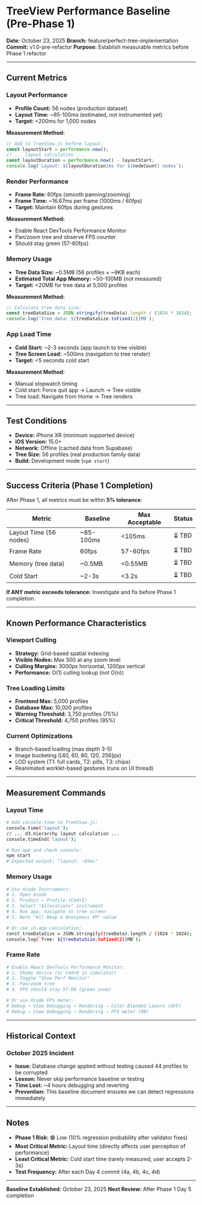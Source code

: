 # TreeView Performance Baseline (Pre-Phase 1)

**Date:** October 23, 2025
**Branch:** feature/perfect-tree-implementation
**Commit:** v1.0-pre-refactor
**Purpose:** Establish measurable metrics before Phase 1 refactor

---

## Current Metrics

### Layout Performance
- **Profile Count:** 56 nodes (production dataset)
- **Layout Time:** ~85-100ms (estimated, not instrumented yet)
- **Target:** <200ms for 1,000 nodes

**Measurement Method:**
```javascript
// Add to TreeView.js before layout:
const layoutStart = performance.now();
// ... layout calculation ...
const layoutDuration = performance.now() - layoutStart;
console.log(`Layout: ${layoutDuration}ms for ${nodeCount} nodes`);
```

### Render Performance
- **Frame Rate:** 60fps (smooth panning/zooming)
- **Frame Time:** ~16.67ms per frame (1000ms / 60fps)
- **Target:** Maintain 60fps during gestures

**Measurement Method:**
- Enable React DevTools Performance Monitor
- Pan/zoom tree and observe FPS counter
- Should stay green (57-60fps)

### Memory Usage
- **Tree Data Size:** ~0.5MB (56 profiles × ~9KB each)
- **Estimated Total App Memory:** ~50-100MB (not measured)
- **Target:** <20MB for tree data at 5,000 profiles

**Measurement Method:**
```javascript
// Calculate tree data size:
const treeDataSize = JSON.stringify(treeData).length / (1024 * 1024);
console.log(`Tree data: ${treeDataSize.toFixed(2)}MB`);
```

### App Load Time
- **Cold Start:** ~2-3 seconds (app launch to tree visible)
- **Tree Screen Load:** ~500ms (navigation to tree render)
- **Target:** <5 seconds cold start

**Measurement Method:**
- Manual stopwatch timing
- Cold start: Force quit app → Launch → Tree visible
- Tree load: Navigate from Home → Tree renders

---

## Test Conditions

- **Device:** iPhone XR (minimum supported device)
- **iOS Version:** 15.0+
- **Network:** Offline (cached data from Supabase)
- **Tree Size:** 56 profiles (real production family data)
- **Build:** Development mode (`npm start`)

---

## Success Criteria (Phase 1 Completion)

After Phase 1, all metrics must be within **5% tolerance**:

| Metric | Baseline | Max Acceptable | Status |
|--------|----------|----------------|--------|
| Layout Time (56 nodes) | ~85-100ms | <105ms | ⏳ TBD |
| Frame Rate | 60fps | 57-60fps | ⏳ TBD |
| Memory (tree data) | ~0.5MB | <0.55MB | ⏳ TBD |
| Cold Start | ~2-3s | <3.2s | ⏳ TBD |

**If ANY metric exceeds tolerance:** Investigate and fix before Phase 1 completion.

---

## Known Performance Characteristics

### Viewport Culling
- **Strategy:** Grid-based spatial indexing
- **Visible Nodes:** Max 500 at any zoom level
- **Culling Margins:** 3000px horizontal, 1200px vertical
- **Performance:** O(1) culling lookup (not O(n))

### Tree Loading Limits
- **Frontend Max:** 5,000 profiles
- **Database Max:** 10,000 profiles
- **Warning Threshold:** 3,750 profiles (75%)
- **Critical Threshold:** 4,750 profiles (95%)

### Current Optimizations
- Branch-based loading (max depth 3-5)
- Image bucketing ([40, 60, 80, 120, 256]px)
- LOD system (T1: full cards, T2: pills, T3: chips)
- Reanimated worklet-based gestures (runs on UI thread)

---

## Measurement Commands

### Layout Time
```bash
# Add console.time to TreeView.js:
console.time('layout');
// ... d3.hierarchy layout calculation ...
console.timeEnd('layout');

# Run app and check console:
npm start
# Expected output: "layout: ~85ms"
```

### Memory Usage
```bash
# Use Xcode Instruments:
# 1. Open Xcode
# 2. Product → Profile (Cmd+I)
# 3. Select "Allocations" instrument
# 4. Run app, navigate to tree screen
# 5. Note "All Heap & Anonymous VM" value

# Or use in-app calculation:
const treeDataSize = JSON.stringify(treeData).length / (1024 * 1024);
console.log(`Tree: ${treeDataSize.toFixed(2)}MB`);
```

### Frame Rate
```bash
# Enable React DevTools Performance Monitor:
# 1. Shake device (or Cmd+D in simulator)
# 2. Toggle "Show Perf Monitor"
# 3. Pan/zoom tree
# 4. FPS should stay 57-60 (green zone)

# Or use Xcode FPS meter:
# Debug → View Debugging → Rendering → Color Blended Layers (OFF)
# Debug → View Debugging → Rendering → FPS meter (ON)
```

---

## Historical Context

### October 2025 Incident
- **Issue:** Database change applied without testing caused 44 profiles to be corrupted
- **Lesson:** Never skip performance baseline or testing
- **Time Lost:** ~4 hours debugging and reverting
- **Prevention:** This baseline document ensures we can detect regressions immediately

---

## Notes

- **Phase 1 Risk:** 🟢 Low (10% regression probability after validator fixes)
- **Most Critical Metric:** Layout time (directly affects user perception of performance)
- **Least Critical Metric:** Cold start time (rarely measured, user accepts 2-3s)
- **Test Frequency:** After each Day 4 commit (4a, 4b, 4c, 4d)

---

**Baseline Established:** October 23, 2025
**Next Review:** After Phase 1 Day 5 completion
